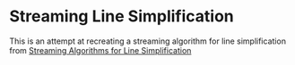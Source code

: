 # Streaming Line Simplification
This is an attempt at recreating a streaming algorithm for line simplification from [Streaming Algorithms for Line Simplification](https://dl.acm.org/doi/abs/10.1145/1247069.1247103)

